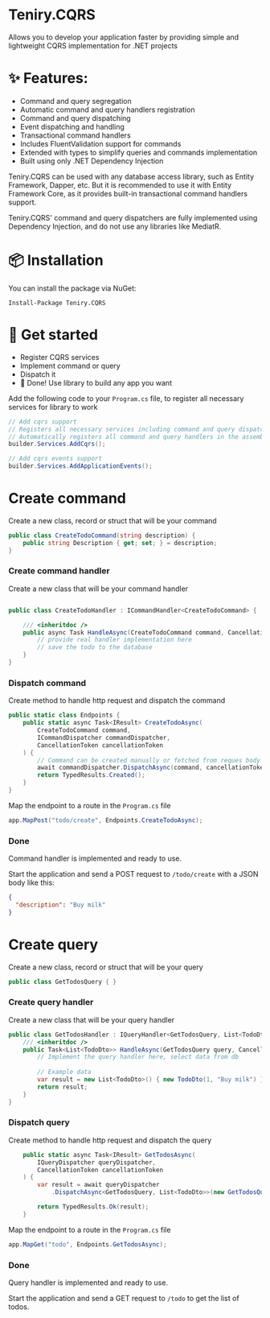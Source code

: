 # Teniry.CQRS

Allows you to develop your application faster by providing simple and lightweight CQRS implementation for .NET projects

# ✨ Features:

- Command and query segregation
- Automatic command and query handlers registration
- Command and query dispatching
- Event dispatching and handling
- Transactional command handlers
- Includes FluentValidation support for commands
- Extended with types to simplify queries and commands implementation
- Built using only .NET Dependency Injection

Teniry.CQRS can be used with any database access library, such as Entity Framework, Dapper, etc. But it is recommended
to use it with Entity Framework Core, as it provides built-in transactional command handlers support.

Teniry.CQRS' command and query dispatchers are fully implemented using Dependency Injection,
and do not use any libraries like MediatR.

# 📦 Installation

You can install the package via NuGet:

```
Install-Package Teniry.CQRS
```

# 🔨 Get started

* Register CQRS services
* Implement command or query
* Dispatch it
* 🚀 Done! Use library to build any app you want

Add the following code to your `Program.cs` file, to register all necessary services for library to work

```csharp
// Add cqrs support
// Registers all necessary services including command and query dispatchers
// Automatically registers all command and query handlers in the assembly
builder.Services.AddCqrs();

// Add cqrs events support
builder.Services.AddApplicationEvents();
```

# Create command

Create a new class, record or struct that will be your command

```csharp
public class CreateTodoCommand(string description) {
    public string Description { get; set; } = description;
}
```

### Create command handler

Create a new class that will be your command handler

```csharp

public class CreateTodoHandler : ICommandHandler<CreateTodoCommand> {

    /// <inheritdoc />
    public async Task HandleAsync(CreateTodoCommand command, CancellationToken cancellation) {
        // provide real handler implementation here
        // save the todo to the database
    }
}
```

### Dispatch command

Create method to handle http request and dispatch the command

```csharp
public static class Endpoints {
    public static async Task<IResult> CreateTodoAsync(
        CreateTodoCommand command,
        ICommandDispatcher commandDispatcher,
        CancellationToken cancellationToken
    ) {
        // Command can be created manually or fetched from reques body as in the example
        await commandDispatcher.DispatchAsync(command, cancellationToken);
        return TypedResults.Created();
    }
}
```

Map the endpoint to a route in the `Program.cs` file

```csharp
app.MapPost("todo/create", Endpoints.CreateTodoAsync);
```

### Done

Command handler is implemented and ready to use.

Start the application and send a POST request to `/todo/create` with a JSON body like this:

```json
{
  "description": "Buy milk"
}
```

# Create query

Create a new class, record or struct that will be your query

```csharp
public class GetTodosQuery { }
```

### Create query handler

Create a new class that will be your query handler

```csharp
public class GetTodosHandler : IQueryHandler<GetTodosQuery, List<TodoDto>> {
    /// <inheritdoc />
    public Task<List<TodoDto>> HandleAsync(GetTodosQuery query, CancellationToken cancellation) {
        // Implement the query handler here, select data from db
        
        // Example data
        var result = new List<TodoDto>() { new TodoDto(1, "Buy milk") };
        return result;
    }
}
```

### Dispatch query

Create method to handle http request and dispatch the query

```csharp
    public static async Task<IResult> GetTodosAsync(
        IQueryDispatcher queryDispatcher,
        CancellationToken cancellationToken
    ) {
        var result = await queryDispatcher
            .DispatchAsync<GetTodosQuery, List<TodoDto>>(new GetTodosQuery(), cancellationToken);

        return TypedResults.Ok(result);
    }
```

Map the endpoint to a route in the `Program.cs` file

```csharp
app.MapGet("todo", Endpoints.GetTodosAsync);
```

### Done

Query handler is implemented and ready to use.

Start the application and send a GET request to `/todo` to get the list of todos.

